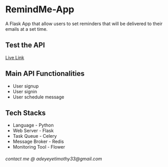 # RemindMe-App

A Flask App that allow users to set reminders that will be delivered to their emails at a set time.

## Test the API

[Live Link](https://remindme-mailer.herokuapp.com/)

## Main API Functionalities

- User signup
- User signin
- User schedule message

## Tech Stacks

- Language - Python
- Web Server - Flask
- Task Queue - Celery
- Message Broker - Redis
- Monitoring Tool - Flower

###### _contact me @ adeyeyetimothy33@gmail.com_

